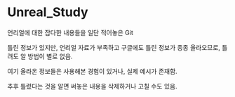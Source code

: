 # Unreal_Study

언리얼에 대한 잡다한 내용들을 일단 적어놓은 Git

틀린 정보가 있지만, 언리얼 자료가 부족하고 구글에도 틀린 정보가 종종 올라오므로, 틀려도 알 방법이 별로 없음.

여기 올라온 정보들은 사용해본 경험이 있거나, 실제 예시가 존재함.

추후 틀렸다는 것을 알면 써놓은 내용을 삭제하거나 고칠 수도 있음.
